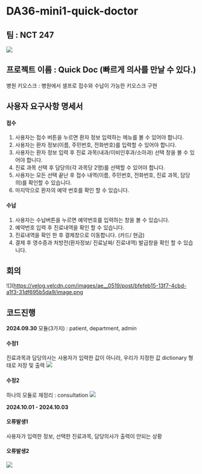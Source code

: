 # DA36-mini1-quick-doctor

## 팀 : NCT 247 
![](https://velog.velcdn.com/images/ae__0519/post/8feb5d43-b1c5-4ee0-a4c6-3da45d2520f5/image.png)

## 프로젝트 이름 : Quick Doc (빠르게 의사를 만날 수 있다.)
병원 키오스크 : 병원에서 셀프로 접수와 수납이 가능한 키오스크 구현 

## 사용자 요구사항 명세서
#### 접수
1. 사용자는 접수 버튼을 누르면 환자 정보 입력하는 메뉴를 볼 수 있어야 합니다.
2. 사용자는 환자 정보(이름, 주민번호, 전화번호)를 입력할 수 있어야 합니다.
3. 사용자는 환자 정보 입력 후 진료 과목(내과/이비인후과/소아과) 선택 창을 볼 수 있어야 합니다.
4. 진료 과목 선택 후 담당의(각 과목당 2명)를 선택할 수 있어야 합니다.
5. 사용자는 모든 선택 끝난 후 접수 내역(이름, 주민번호, 전화번호, 진료 과목, 담당의)를 확인할 수 있습니다. 
6. 마지막으로 환자의 예약 번호를 확인 할 수 있습니다.

#### 수납
1. 사용자는 수납버튼을 누르면 예약번호를 입력하는 창을 볼 수 있습니다.
2. 예약번호 입력 후 진료내역을 확인 할 수 있습니다.
3. 진료내역을 확인 한 후 결제창으로 이동합니다. (카드/ 현금)
4. 결제 후 영수증과 처방전(환자정보/ 진료날짜/ 진료내역) 발급창을 확인 할 수 있습니다.

## 회의
![](https://velog.velcdn.com/images/ae__0519/post/bfefeb15-13f7-4cbd-a1f3-31df695b5da9/image.png 

## 코드진행
**2024.09.30**
모듈(3가지) : patient, department, admin

#### 수정1
 진료과목과 담당의사는 사용자가 입력한 값이 아니라, 우리가 지정한 값 dictionary 형태로 저장 및 출력
 ![](https://velog.velcdn.com/images/ae__0519/post/d48781c6-c6ac-4787-801d-19a8e7dfcb2c/image.png)

 #### 수정2
하나의 모듈로 재정리 : consultation
![](https://velog.velcdn.com/images/ae__0519/post/f7a7102b-ba79-4a7b-b9b7-2985a1158b3e/image.png)


**2024.10.01 - 2024.10.03**
#### 오류발생1
사용자가 입력한 정보, 선택한 진료과목, 담당의사가 출력이 안되는 상황

#### 오류발생2
![](https://velog.velcdn.com/images/ae__0519/post/f83e5cfe-8a9f-47f6-96b2-d7520eed4f34/image.png)
